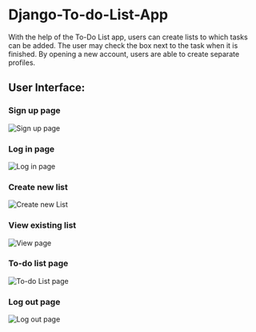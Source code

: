 # Django-To-do-List-App
With the help of the To-Do List app, users can create lists to which tasks can be added. The user may check the box next to the task when it is finished.
By opening a new account, users are able to create separate profiles.

## User Interface:

### Sign up page
![Sign up page](https://user-images.githubusercontent.com/97765765/191127820-5c54044c-35e9-4612-9fd0-68a0347cf2d3.png)

### Log in page
![Log in page](https://user-images.githubusercontent.com/97765765/191127818-ff3d11fd-6a5e-4771-be9d-58201728a370.png)

### Create new list
![Create new List](https://user-images.githubusercontent.com/97765765/191127829-f81b93a8-4c58-46e6-8e16-eba2f4aed058.png)
 
### View existing list
![View page](https://user-images.githubusercontent.com/97765765/191127839-186c446f-aa67-4a54-9faf-0de97282364e.png)

### To-do list page
![To-do List page](https://user-images.githubusercontent.com/97765765/191129812-eca67464-556d-4404-960d-7e6154f538a0.png)

### Log out page
![Log out page](https://user-images.githubusercontent.com/97765765/191127831-c3e29325-48d9-476f-8563-baf3254839b9.png)
